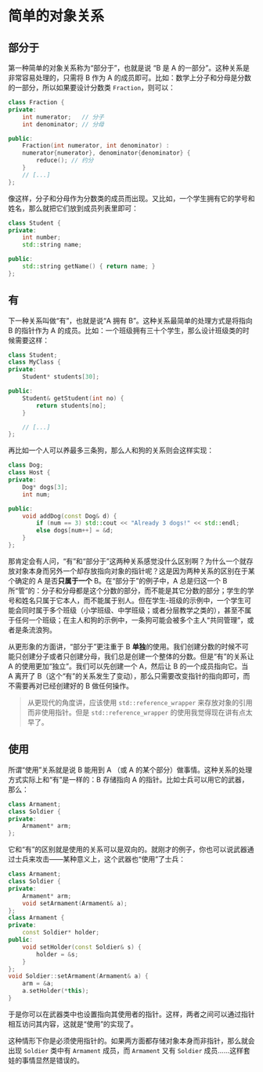 # 简单的对象关系

## 部分于

第一种简单的对象关系称为“部分于”，也就是说 “B 是 A 的一部分”。这种关系是非常容易处理的，只需将 B 作为 A 的成员即可。比如：数学上分子和分母是分数的一部分，所以如果要设计分数类 `Fraction`，则可以：
```cpp
class Fraction {
private:
    int numerator;   // 分子
    int denominator; // 分母

public:
    Fraction(int numerator, int denominator) :
    numerator{numerator}, denominator{denominator} {
        reduce(); // 约分
    }
    // [...]
};
```
像这样，分子和分母作为分数类的成员而出现。又比如，一个学生拥有它的学号和姓名，那么就把它们放到成员列表里即可：
```cpp
class Student {
private:
    int number;
    std::string name;

public:
    std::string getName() { return name; }
};
```

## 有

下一种关系叫做“有”，也就是说“A 拥有 B”。这种关系最简单的处理方式是将指向 B 的指针作为 A 的成员。比如：一个班级拥有三十个学生，那么设计班级类的时候需要这样：
```cpp
class Student;
class MyClass {
private:
    Student* students[30];

public:
    Student& getStudent(int no) {
        return students[no];
    }

    // [...]
};
```

再比如一个人可以养最多三条狗，那么人和狗的关系则会这样实现：
```cpp
class Dog;
class Host {
private:
    Dog* dogs[3];
    int num;

public:
    void addDog(const Dog& d) {
        if (num == 3) std::cout << "Already 3 dogs!" << std::endl;
        else dogs[num++] = &d;
    }
};
```

那肯定会有人问，“有”和“部分于”这两种关系感觉没什么区别啊？为什么一个就存放对象本身而另外一个却存放指向对象的指针呢？这是因为两种关系的区别在于某个确定的 A 是否**只属于一个** B。在“部分于”的例子中，A 总是归这一个 B 所“管”的：分子和分母都是这个分数的部分，而不能是其它分数的部分；学生的学号和姓名只属于它本人，而不能属于别人。但在学生-班级的示例中，一个学生可能会同时属于多个班级（小学班级、中学班级；或者分层教学之类的），甚至不属于任何一个班级；在主人和狗的示例中，一条狗可能会被多个主人“共同管理”，或者是条流浪狗。

从更形象的方面讲，“部分于”更注重于 B **单独**的使用。我们创建分数的时候不可能只创建分子或者只创建分母，我们总是创建一个整体的分数。但是“有”的关系让 A 的使用更加“独立”。我们可以先创建一个 A，然后让 B 的一个成员指向它。当 A 离开了 B（这个“有”的关系发生了变动），那么只需要改变指针的指向即可，而不需要再对已经创建好的 B 做任何操作。

> 从更现代的角度讲，应该使用 `std::reference_wrapper` 来存放对象的引用而非使用指针。但是 `std::reference_wrapper` 的使用我觉得现在讲有点太早了。

## 使用

所谓“使用”关系就是说 B 能用到 A （或 A 的某个部分）做事情。这种关系的处理方式实际上和“有”是一样的：B 存储指向 A 的指针。比如士兵可以用它的武器，那么：
```cpp
class Armament;
class Soldier {
private:
    Armament* arm;
};
```
它和“有”的区别就是使用的关系可以是双向的。就刚才的例子，你也可以说武器通过士兵来攻击——某种意义上，这个武器也“使用”了士兵：
```cpp
class Armament;
class Soldier {
private:
    Armament* arm;
    void setArmament(Armament& a);
};
class Armament {
private:
    const Soldier* holder;
public:
    void setHolder(const Soldier& s) {
        holder = &s;
    }
};
void Soldier::setArmament(Armament& a) {
    arm = &a;
    a.setHolder(*this);
}
```
于是你可以在武器类中也设置指向其使用者的指针。这样，两者之间可以通过指针相互访问其内容，这就是“使用”的实现了。

这种情形下你是必须使用指针的。如果两方面都存储对象本身而非指针，那么就会出现 `Soldier` 类中有 `Armament` 成员，而 `Armament` 又有 `Soldier` 成员……这样套娃的事情显然是错误的。